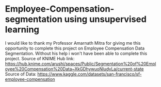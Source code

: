 # Employee-Compensation-segmentation using unsupervised learning
I would like to thank my Professor Amarnath Mitra for giving me this opportunity to complete this project on Employee Compensation Data Segmentation. Without his help i won't have been able to complete this project.
Source of KNIME Hub link: https://hub.knime.com/arushi/spaces/Public/Segmentation%20of%20Employee%20Compensation%20Data~XkGDhywuoNludyLa/current-state
Source of Data: https://www.kaggle.com/datasets/san-francisco/sf-employee-compensation
